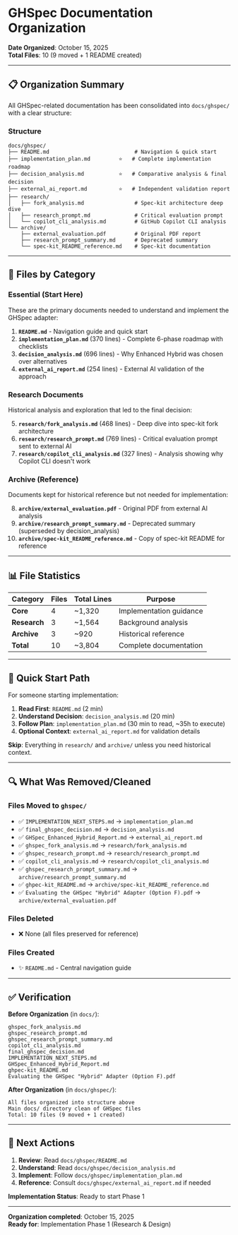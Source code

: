 # GHSpec Documentation Organization

**Date Organized**: October 15, 2025  
**Total Files**: 10 (9 moved + 1 README created)

---

## 📋 Organization Summary

All GHSpec-related documentation has been consolidated into `docs/ghspec/` with a clear structure:

### Structure

```
docs/ghspec/
├── README.md                           # Navigation & quick start
├── implementation_plan.md         ⭐   # Complete implementation roadmap
├── decision_analysis.md           ⭐   # Comparative analysis & final decision
├── external_ai_report.md          ⭐   # Independent validation report
├── research/
│   ├── fork_analysis.md                # Spec-kit architecture deep dive
│   ├── research_prompt.md              # Critical evaluation prompt
│   └── copilot_cli_analysis.md         # GitHub Copilot CLI analysis
└── archive/
    ├── external_evaluation.pdf         # Original PDF report
    ├── research_prompt_summary.md      # Deprecated summary
    └── spec-kit_README_reference.md    # Spec-kit documentation
```

---

## 🎯 Files by Category

### Essential (Start Here)
These are the primary documents needed to understand and implement the GHSpec adapter:

1. **`README.md`** - Navigation guide and quick start
2. **`implementation_plan.md`** (370 lines) - Complete 6-phase roadmap with checklists
3. **`decision_analysis.md`** (696 lines) - Why Enhanced Hybrid was chosen over alternatives
4. **`external_ai_report.md`** (254 lines) - External AI validation of the approach

### Research Documents
Historical analysis and exploration that led to the final decision:

5. **`research/fork_analysis.md`** (468 lines) - Deep dive into spec-kit fork architecture
6. **`research/research_prompt.md`** (769 lines) - Critical evaluation prompt sent to external AI
7. **`research/copilot_cli_analysis.md`** (327 lines) - Analysis showing why Copilot CLI doesn't work

### Archive (Reference)
Documents kept for historical reference but not needed for implementation:

8. **`archive/external_evaluation.pdf`** - Original PDF from external AI analysis
9. **`archive/research_prompt_summary.md`** - Deprecated summary (superseded by decision_analysis)
10. **`archive/spec-kit_README_reference.md`** - Copy of spec-kit README for reference

---

## 📊 File Statistics

| Category | Files | Total Lines | Purpose |
|----------|-------|-------------|---------|
| **Core** | 4 | ~1,320 | Implementation guidance |
| **Research** | 3 | ~1,564 | Background analysis |
| **Archive** | 3 | ~920 | Historical reference |
| **Total** | 10 | ~3,804 | Complete documentation |

---

## 🚀 Quick Start Path

For someone starting implementation:

1. **Read First**: `README.md` (2 min)
2. **Understand Decision**: `decision_analysis.md` (20 min)
3. **Follow Plan**: `implementation_plan.md` (30 min to read, ~35h to execute)
4. **Optional Context**: `external_ai_report.md` for validation details

**Skip**: Everything in `research/` and `archive/` unless you need historical context.

---

## 🔍 What Was Removed/Cleaned

### Files Moved to `ghspec/`
- ✅ `IMPLEMENTATION_NEXT_STEPS.md` → `implementation_plan.md`
- ✅ `final_ghspec_decision.md` → `decision_analysis.md`
- ✅ `GHSpec_Enhanced_Hybrid_Report.md` → `external_ai_report.md`
- ✅ `ghspec_fork_analysis.md` → `research/fork_analysis.md`
- ✅ `ghspec_research_prompt.md` → `research/research_prompt.md`
- ✅ `copilot_cli_analysis.md` → `research/copilot_cli_analysis.md`
- ✅ `ghspec_research_prompt_summary.md` → `archive/research_prompt_summary.md`
- ✅ `ghpec-kit_README.md` → `archive/spec-kit_README_reference.md`
- ✅ `Evaluating the GHSpec "Hybrid" Adapter (Option F).pdf` → `archive/external_evaluation.pdf`

### Files Deleted
- ❌ None (all files preserved for reference)

### Files Created
- ✨ `README.md` - Central navigation guide

---

## ✅ Verification

**Before Organization** (in `docs/`):
```
ghspec_fork_analysis.md
ghspec_research_prompt.md
ghspec_research_prompt_summary.md
copilot_cli_analysis.md
final_ghspec_decision.md
IMPLEMENTATION_NEXT_STEPS.md
GHSpec_Enhanced_Hybrid_Report.md
ghpec-kit_README.md
Evaluating the GHSpec "Hybrid" Adapter (Option F).pdf
```

**After Organization** (in `docs/ghspec/`):
```
All files organized into structure above
Main docs/ directory clean of GHSpec files
Total: 10 files (9 moved + 1 created)
```

---

## 🎯 Next Actions

1. **Review**: Read `docs/ghspec/README.md`
2. **Understand**: Read `docs/ghspec/decision_analysis.md`
3. **Implement**: Follow `docs/ghspec/implementation_plan.md`
4. **Reference**: Consult `docs/ghspec/external_ai_report.md` if needed

**Implementation Status**: Ready to start Phase 1

---

**Organization completed**: October 15, 2025  
**Ready for**: Implementation Phase 1 (Research & Design)
